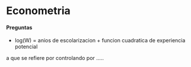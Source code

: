 # Econometria

#### Preguntas

* log(W) = anios de escolarizacion + funcion cuadratica de experiencia potencial 

a que se refiere por controlando por ..... 

